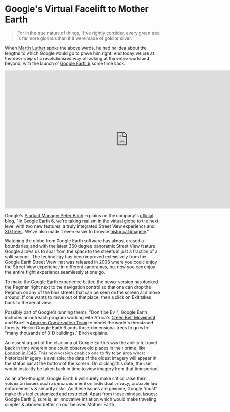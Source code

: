 # Google's Virtual Facelift to Mother Earth

> For in the true nature of things, if we rightly consider, every green tree is far more glorious than if it were made of gold or silver.

When <a href="http://en.wikipedia.org/wiki/Martin_Luther_King,_Jr.">Martin Luther</a> spoke the above words, he had no idea about the lengths to which Google would go to prove him right. And today we are at the door-step of a revolutionized way of looking at the entire world and beyond, with the launch of <a href="http://www.google.com/earth/explore/showcase/newin6.html">Google Earth 6</a> some time back.

<iframe width="800" height="450" src="http://www.youtube.com/embed/L6lZzY4wagA" frameborder="0" allowfullscreen></iframe>

Google's <a href="http://www.linkedin.com/pub/peter-birch/1/b59/568">Product Manager Peter Birch</a> explains on the company's <a href="http://googleblog.blogspot.com/2010/11/introducing-google-earth-6the-next.html">official blog</a>, "In Google Earth 6, we're taking realism in the virtual globe to the next level with two new features: a truly integrated Street View experience and <a href="http://www.google.com/earth/explore/showcase/newin6.html#3dtrees">3D trees</a>. We've also made it even easier to browse <a href="http://www.google.com/earth/explore/showcase/newin6.html#historicalimagery">historical imagery</a>." 

Watching the globe from Google Earth software has almost erased all boundaries, and with the latest 360 degree panoramic Street View feature Google allows us to soar from the space to the streets in just a fraction of a split second. The technology has been improved extensively from the Google Earth Street View that was released in 2008 where you could enjoy the Street View experience in different panoramas, but now you can enjoy the entire flight experience seamlessly at one go.

To make the Google Earth experience better, the newer version has docked the Pegman right next to the navigation control so that one can drop the Pegman on any of the blue streets that can be seen on the screen and move around. If one wants to move out of that place, then a click on Exit takes back to the aerial view. 

Possibly part of Google's running theme, "Don't be Evil", Google Earth includes an outreach program working with Africa's <a href="http://www.greenbeltmovement.org/">Green Belt Movement</a> and Brazil's <a href="http://www.amazonteam.org/index.php/230/Brazil">Amazon Conservation Team</a> to model the world's threatened forests. Hence Google Earth 6 adds three-dimensional trees to go with "many thousands of 3-D buildings," Birch explains.

An essential part of the charisma of Google Earth 5 was the ability to travel back in time wherein one could observe old places in their prime, like <a href="http://google-latlong.blogspot.com/2010/10/history-in-unmaking.html">London in 1945</a>. This new version enables one to fly to an area where historical imagery is available; the date of the oldest imagery will appear in the status bar at the bottom of the screen. On clicking this date, the user would instantly be taken back in time to view imagery from that time period.

As an after-thought, Google Earth 6 will surely make critics raise their voices on issues such as encroachment on individual privacy, probable law enforcements & security risks. As these issues are genuine, Google "must" make this tool customized and restricted. Apart from these mindset issues; Google Earth 6, sure is, an innovative initiation which would make traveling simpler & planned better on our beloved Mother Earth.
